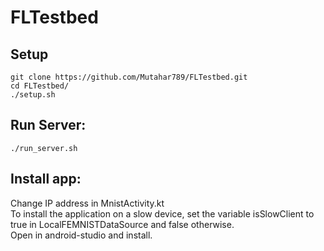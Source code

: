 # FLTestbed

## Setup
```
git clone https://github.com/Mutahar789/FLTestbed.git
cd FLTestbed/
./setup.sh
```

## Run Server:
```
./run_server.sh
```

## Install app:
Change IP address in MnistActivity.kt <br />
To install the application on a slow device, set the variable isSlowClient to true in LocalFEMNISTDataSource and false otherwise. <br />
Open in android-studio and install. <br />
